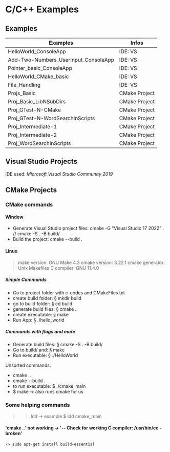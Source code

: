 # C/C++ Examples

## Examples
| Examples                             | Infos         |
| ------------------------------------ | ------------- |
| HelloWorld_ConsoleApp                | IDE: VS       |
| Add-Two-Numbers_UserInput_ConsoleApp | IDE: VS       |
| Pointer_basic_ConsoleApp             | IDE: VS       |
| HelloWorld_CMake_basic               | IDE: VS       |
| File_Handling                        | IDE: VS       |
| Projs_Basic                          | CMake Project |
| Proj_Basic_LibNSubDirs               | CMake Project |
| Proj_GTest-N-CMake                   | CMake Project |
| Proj_GTest-N-WordSearchInScripts     | CMake Project |
| Proj_Intermediate-1                  | CMake Project |
| Proj_Intermediate-2                  | CMake Project |
| Proj_WordSearchInScripts             | CMake Project |

## Visual Studio Projects
IDE used: *Microsoft Visual Studio Community 2019*

## CMake Projects
### CMake commands
#### Window
- Generate Visual Studio project files: cmake -G "Visual Studio 17 2022" .  //  cmake -S . -B build/
- Build the project: cmake --build .

#### Linux
> make version: GNU Make 4.3
> cmake version: 3.22.1
> cmake generator: Unix Makefiles
> C compiler: GNU 11.4.0

##### Simple Commands
- Go to project folder with c-codes and CMakeFiles.txt
- create build folder: § mkdir build
- go to build folder: § cd build
- generate build files: § cmake ..
- create executable: § make
- Run App: § ./hello_world

##### Commands with flags and more
- Generate build files: § cmake -S . -B build/
- Go to build/ and: § make
- Run executable: § ./HelloWorld

Unsorted commands:
- cmake ..
- cmake --build .
- to run executable: $ ./cmake_main
- $ make -> also runs cmake for us

### Some helping commands
>> ldd <project name>    -> example $ ldd cmake_main

#### 'cmake ..' not working -> '-- Check for working C compiler: /usr/bin/cc - broken'
    -> sudo apt-get install build-essential

